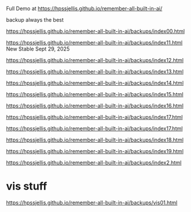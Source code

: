 


Full Demo at https://hpssjellis.github.io/remember-all-built-in-ai/



backup always the best 

https://hpssjellis.github.io/remember-all-built-in-ai/backups/index00.html

https://hpssjellis.github.io/remember-all-built-in-ai/backups/index11.html   New Stable Sept 29, 2025

https://hpssjellis.github.io/remember-all-built-in-ai/backups/index12.html

https://hpssjellis.github.io/remember-all-built-in-ai/backups/index13.html

https://hpssjellis.github.io/remember-all-built-in-ai/backups/index14.html

https://hpssjellis.github.io/remember-all-built-in-ai/backups/index15.html

https://hpssjellis.github.io/remember-all-built-in-ai/backups/index16.html

https://hpssjellis.github.io/remember-all-built-in-ai/backups/index17.html

https://hpssjellis.github.io/remember-all-built-in-ai/backups/index17.html

https://hpssjellis.github.io/remember-all-built-in-ai/backups/index18.html

https://hpssjellis.github.io/remember-all-built-in-ai/backups/index19.html

https://hpssjellis.github.io/remember-all-built-in-ai/backups/index2.html



# vis stuff



https://hpssjellis.github.io/remember-all-built-in-ai/backups/vis01.html



